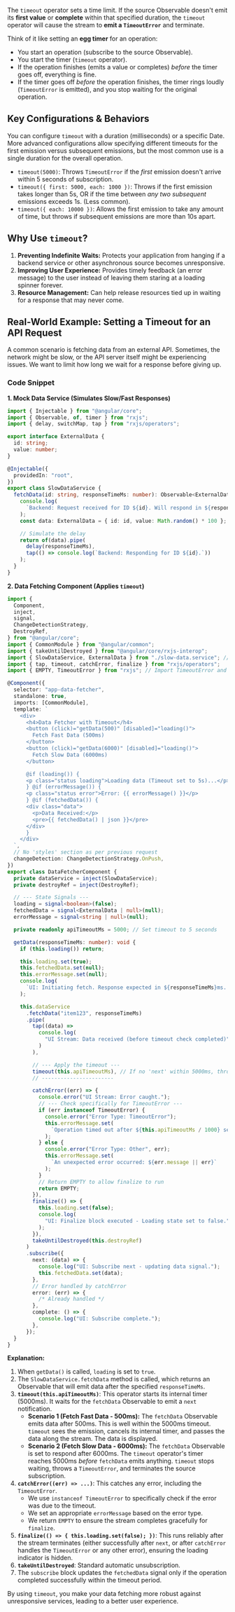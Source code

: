 The `timeout` operator sets a time limit. If the source Observable doesn't emit its **first value** or **complete** within that specified duration, the `timeout` operator will cause the stream to **emit a `TimeoutError`** and terminate.

Think of it like setting an **egg timer** for an operation:

- You start an operation (subscribe to the source Observable).
- You start the timer (`timeout` operator).
- If the operation finishes (emits a value or completes) _before_ the timer goes off, everything is fine.
- If the timer goes off _before_ the operation finishes, the timer rings loudly (`TimeoutError` is emitted), and you stop waiting for the original operation.

## Key Configurations & Behaviors

You can configure `timeout` with a duration (milliseconds) or a specific Date. More advanced configurations allow specifying different timeouts for the first emission versus subsequent emissions, but the most common use is a single duration for the overall operation.

- `timeout(5000)`: Throws `TimeoutError` if the _first_ emission doesn't arrive within 5 seconds of subscription.
- `timeout({ first: 5000, each: 1000 })`: Throws if the first emission takes longer than 5s, OR if the time between _any two subsequent_ emissions exceeds 1s. (Less common).
- `timeout({ each: 10000 })`: Allows the first emission to take any amount of time, but throws if subsequent emissions are more than 10s apart.

## Why Use `timeout`?

1.  **Preventing Indefinite Waits:** Protects your application from hanging if a backend service or other asynchronous source becomes unresponsive.
2.  **Improving User Experience:** Provides timely feedback (an error message) to the user instead of leaving them staring at a loading spinner forever.
3.  **Resource Management:** Can help release resources tied up in waiting for a response that may never come.

## Real-World Example: Setting a Timeout for an API Request

A common scenario is fetching data from an external API. Sometimes, the network might be slow, or the API server itself might be experiencing issues. We want to limit how long we wait for a response before giving up.

### Code Snippet

**1. Mock Data Service (Simulates Slow/Fast Responses)**

```typescript
import { Injectable } from "@angular/core";
import { Observable, of, timer } from "rxjs";
import { delay, switchMap, tap } from "rxjs/operators";

export interface ExternalData {
  id: string;
  value: number;
}

@Injectable({
  providedIn: "root",
})
export class SlowDataService {
  fetchData(id: string, responseTimeMs: number): Observable<ExternalData> {
    console.log(
      `Backend: Request received for ID ${id}. Will respond in ${responseTimeMs}ms.`
    );
    const data: ExternalData = { id: id, value: Math.random() * 100 };

    // Simulate the delay
    return of(data).pipe(
      delay(responseTimeMs),
      tap(() => console.log(`Backend: Responding for ID ${id}.`))
    );
  }
}
```

**2. Data Fetching Component (Applies `timeout`)**

```typescript
import {
  Component,
  inject,
  signal,
  ChangeDetectionStrategy,
  DestroyRef,
} from "@angular/core";
import { CommonModule } from "@angular/common";
import { takeUntilDestroyed } from "@angular/core/rxjs-interop";
import { SlowDataService, ExternalData } from "./slow-data.service"; // Adjust path
import { tap, timeout, catchError, finalize } from "rxjs/operators";
import { EMPTY, TimeoutError } from "rxjs"; // Import TimeoutError and EMPTY

@Component({
  selector: "app-data-fetcher",
  standalone: true,
  imports: [CommonModule],
  template: `
    <div>
      <h4>Data Fetcher with Timeout</h4>
      <button (click)="getData(500)" [disabled]="loading()">
        Fetch Fast Data (500ms)
      </button>
      <button (click)="getData(6000)" [disabled]="loading()">
        Fetch Slow Data (6000ms)
      </button>

      @if (loading()) {
      <p class="status loading">Loading data (Timeout set to 5s)...</p>
      } @if (errorMessage()) {
      <p class="status error">Error: {{ errorMessage() }}</p>
      } @if (fetchedData()) {
      <div class="data">
        <p>Data Received:</p>
        <pre>{{ fetchedData() | json }}</pre>
      </div>
      }
    </div>
  `,
  // No 'styles' section as per previous request
  changeDetection: ChangeDetectionStrategy.OnPush,
})
export class DataFetcherComponent {
  private dataService = inject(SlowDataService);
  private destroyRef = inject(DestroyRef);

  // --- State Signals ---
  loading = signal<boolean>(false);
  fetchedData = signal<ExternalData | null>(null);
  errorMessage = signal<string | null>(null);

  private readonly apiTimeoutMs = 5000; // Set timeout to 5 seconds

  getData(responseTimeMs: number): void {
    if (this.loading()) return;

    this.loading.set(true);
    this.fetchedData.set(null);
    this.errorMessage.set(null);
    console.log(
      `UI: Initiating fetch. Response expected in ${responseTimeMs}ms. Timeout is ${this.apiTimeoutMs}ms.`
    );

    this.dataService
      .fetchData("item123", responseTimeMs)
      .pipe(
        tap((data) =>
          console.log(
            "UI Stream: Data received (before timeout check completed)"
          )
        ),

        // --- Apply the timeout ---
        timeout(this.apiTimeoutMs), // If no 'next' within 5000ms, throw TimeoutError
        // -----------------------

        catchError((err) => {
          console.error("UI Stream: Error caught.");
          // --- Check specifically for TimeoutError ---
          if (err instanceof TimeoutError) {
            console.error("Error Type: TimeoutError");
            this.errorMessage.set(
              `Operation timed out after ${this.apiTimeoutMs / 1000} seconds.`
            );
          } else {
            console.error("Error Type: Other", err);
            this.errorMessage.set(
              `An unexpected error occurred: ${err.message || err}`
            );
          }
          // Return EMPTY to allow finalize to run
          return EMPTY;
        }),
        finalize(() => {
          this.loading.set(false);
          console.log(
            "UI: Finalize block executed - Loading state set to false."
          );
        }),
        takeUntilDestroyed(this.destroyRef)
      )
      .subscribe({
        next: (data) => {
          console.log("UI: Subscribe next - updating data signal.");
          this.fetchedData.set(data);
        },
        // Error handled by catchError
        error: (err) => {
          /* Already handled */
        },
        complete: () => {
          console.log("UI: Subscribe complete.");
        },
      });
  }
}
```

**Explanation:**

1.  When `getData()` is called, `loading` is set to `true`.
2.  The `SlowDataService.fetchData` method is called, which returns an Observable that will emit data after the specified `responseTimeMs`.
3.  **`timeout(this.apiTimeoutMs)`**: This operator starts its internal timer (5000ms). It waits for the `fetchData` Observable to emit a `next` notification.
    - **Scenario 1 (Fetch Fast Data - 500ms):** The `fetchData` Observable emits data after 500ms. This is well within the 5000ms timeout. `timeout` sees the emission, cancels its internal timer, and passes the data along the stream. The data is displayed.
    - **Scenario 2 (Fetch Slow Data - 6000ms):** The `fetchData` Observable is set to respond after 6000ms. The `timeout` operator's timer reaches 5000ms _before_ `fetchData` emits anything. `timeout` stops waiting, throws a `TimeoutError`, and terminates the source subscription.
4.  **`catchError((err) => ...)`**: This catches any error, including the `TimeoutError`.
    - We use `instanceof TimeoutError` to specifically check if the error was due to the timeout.
    - We set an appropriate `errorMessage` based on the error type.
    - We return `EMPTY` to ensure the stream completes gracefully for `finalize`.
5.  **`finalize(() => { this.loading.set(false); })`**: This runs reliably after the stream terminates (either successfully after `next`, or after `catchError` handles the `TimeoutError` or any other error), ensuring the loading indicator is hidden.
6.  **`takeUntilDestroyed`**: Standard automatic unsubscription.
7.  The `subscribe` block updates the `fetchedData` signal only if the operation completed successfully within the timeout period.

By using `timeout`, you make your data fetching more robust against unresponsive services, leading to a better user experience.

